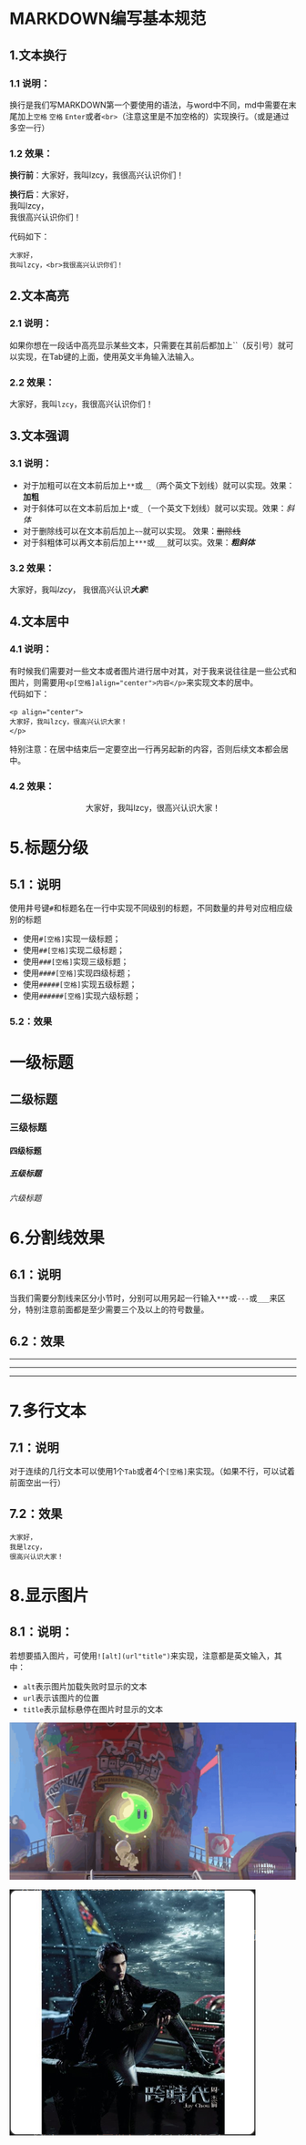 # MARKDOWN编写基本规范
 
 ## 1.文本换行
 ### 1.1 说明：
 换行是我们写MARKDOWN第一个要使用的语法，与word中不同，md中需要在末尾加上``空格`` ``空格`` ``Enter``或者``<br>``（注意这里是不加空格的）实现换行。（或是通过多空一行）
 ### 1.2 效果：
 **换行前**：大家好，我叫lzcy，我很高兴认识你们！
 
 **换行后**：大家好，  
 我叫lzcy，<br>我很高兴认识你们！

代码如下：
```
大家好，  
我叫lzcy，<br>我很高兴认识你们！
```

## 2.文本高亮
### 2.1 说明：
如果你想在一段话中高亮显示某些文本，只需要在其前后都加上``（反引号）就可以实现，在Tab键的上面，使用英文半角输入法输入。
### 2.2 效果：
大家好，我叫``lzcy``，我很高兴认识你们！

## 3.文本强调
### 3.1 说明：
* 对于加粗可以在文本前后加上``**``或``__``（两个英文下划线）就可以实现。效果：__加粗__  
* 对于斜体可以在文本前后加上``*``或``_``（一个英文下划线）就可以实现。效果：_斜体_  
* 对于删除线可以在文本前后加上``~~``就可以实现。
效果：~~删除线~~  
* 对于斜粗体可以再文本前后加上``***``或``___``就可以实。效果：***粗斜体***<br>
### 3.2 效果：<br>
大家好，我叫*lzcy*，
我很高兴认识***大家***!
## 4.文本居中
### 4.1 说明：
有时候我们需要对一些文本或者图片进行居中对其，对于我来说往往是一些公式和图片，则需要用``<p[空格]align="center">内容</p>``来实现文本的居中。<br>
代码如下：
```
<p align="center">
大家好，我叫lzcy，很高兴认识大家！
</p>
```
特别注意：在居中结束后一定要空出一行再另起新的内容，否则后续文本都会居中。
### 4.2 效果：
<p align="center">
大家好，我叫lzcy，很高兴认识大家！
</p>

# 5.标题分级
## 5.1：说明
使用井号键``#``和标题名在一行中实现不同级别的标题，不同数量的井号对应相应级别的标题
* 使用``#[空格]``实现一级标题；<br>
* 使用``##[空格]``实现二级标题；<br>
* 使用``###[空格]``实现三级标题；<br>
* 使用``####[空格]``实现四级标题；<br>
* 使用``#####[空格]``实现五级标题；<br>
* 使用``######[空格]``实现六级标题；<br>
### 5.2：效果
# 一级标题
## 二级标题
### 三级标题
#### 四级标题
##### 五级标题
###### 六级标题

# 6.分割线效果
## 6.1：说明
当我们需要分割线来区分小节时，分别可以用另起一行输入``***``或``---``或``___``来区分，特别注意前面都是至少需要三个及以上的符号数量。
## 6.2：效果
***
---
___

# 7.多行文本
## 7.1：说明
对于连续的几行文本可以使用1个``Tab``或者4个``[空格]``来实现。（如果不行，可以试着前面空出一行）
## 7.2：效果
    大家好，
    我是lzcy，
    很高兴认识大家！

# 8.显示图片
## 8.1：说明：
若想要插入图片，可使用``![alt](url"title")``来实现，注意都是英文输入，其中：<br>
* ``alt``表示图片加载失败时显示的文本
* ``url``表示该图片的位置
* ``title``表示鼠标悬停在图片时显示的文本

![alt](https://github.com/2068934868/image/blob/e0e9332ec83b7ffadabede3c0e10b55d3dce558b/testjif1.gif)

![image text](https://github.com/2068934868/image/blob/e0e9332ec83b7ffadabede3c0e10b55d3dce558b/testpng1.png)